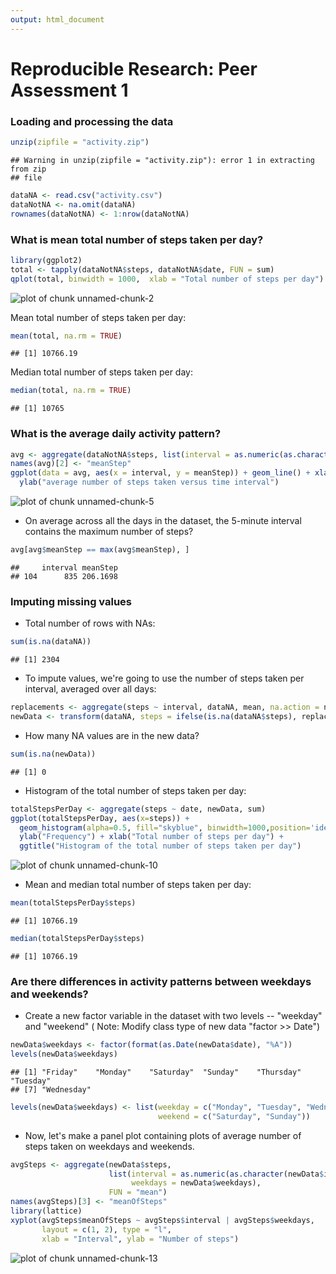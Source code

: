 ```yaml
---
output: html_document
---
```

Reproducible Research: Peer Assessment 1
==========================================

### Loading and processing the data

```r
unzip(zipfile = "activity.zip")
```

```
## Warning in unzip(zipfile = "activity.zip"): error 1 in extracting from zip
## file
```

```r
dataNA <- read.csv("activity.csv")
dataNotNA <- na.omit(dataNA)
rownames(dataNotNA) <- 1:nrow(dataNotNA)
```


### What is mean total number of steps taken per day?

```r
library(ggplot2)
total <- tapply(dataNotNA$steps, dataNotNA$date, FUN = sum)
qplot(total, binwidth = 1000,  xlab = "Total number of steps per day")
```

![plot of chunk unnamed-chunk-2](figure/unnamed-chunk-2-1.png) 

Mean total number of steps taken per day:

```r
mean(total, na.rm = TRUE)
```

```
## [1] 10766.19
```
Median total number of steps taken per day:

```r
median(total, na.rm = TRUE)
```

```
## [1] 10765
```

### What is the average daily activity pattern?


```r
avg <- aggregate(dataNotNA$steps, list(interval = as.numeric(as.character(dataNotNA$interval))), FUN = "mean")
names(avg)[2] <- "meanStep"
ggplot(data = avg, aes(x = interval, y = meanStep)) + geom_line() + xlab("5-minute interval") + 
  ylab("average number of steps taken versus time interval")
```

![plot of chunk unnamed-chunk-5](figure/unnamed-chunk-5-1.png) 

* On average across all the days in the dataset, the 5-minute interval contains the maximum number of steps?

```r
avg[avg$meanStep == max(avg$meanStep), ]
```

```
##     interval meanStep
## 104      835 206.1698
```

### Imputing missing values
* Total number of rows with NAs:

```r
sum(is.na(dataNA))
```

```
## [1] 2304
```
* To impute values, we're going to use the number of steps taken per interval, averaged over all days:

```r
replacements <- aggregate(steps ~ interval, dataNA, mean, na.action = na.omit)$steps
newData <- transform(dataNA, steps = ifelse(is.na(dataNA$steps), replacements, dataNA$steps))
```
* How many NA values are in the new data?

```r
sum(is.na(newData))
```

```
## [1] 0
```
* Histogram of the total number of steps taken per day:

```r
totalStepsPerDay <- aggregate(steps ~ date, newData, sum)
ggplot(totalStepsPerDay, aes(x=steps)) +
  geom_histogram(alpha=0.5, fill="skyblue", binwidth=1000,position='identity') +
  ylab("Frequency") + xlab("Total number of steps per day") +
  ggtitle("Histogram of the total number of steps taken per day")
```

![plot of chunk unnamed-chunk-10](figure/unnamed-chunk-10-1.png) 


* Mean and median total number of steps taken per day:

```r
mean(totalStepsPerDay$steps)
```

```
## [1] 10766.19
```

```r
median(totalStepsPerDay$steps)
```

```
## [1] 10766.19
```


### Are there differences in activity patterns between weekdays and weekends?

* Create a new factor variable in the dataset with two levels -- "weekday" and "weekend" ( Note: Modify class type of new data "factor >> Date")


```r
newData$weekdays <- factor(format(as.Date(newData$date), "%A"))
levels(newData$weekdays)
```

```
## [1] "Friday"    "Monday"    "Saturday"  "Sunday"    "Thursday"  "Tuesday"  
## [7] "Wednesday"
```

```r
levels(newData$weekdays) <- list(weekday = c("Monday", "Tuesday", "Wednesday", "Thursday", "Friday"),
                                 weekend = c("Saturday", "Sunday"))
```

* Now, let's make a panel plot containing plots of average number of steps taken on weekdays and weekends.


```r
avgSteps <- aggregate(newData$steps, 
                      list(interval = as.numeric(as.character(newData$interval)), 
                           weekdays = newData$weekdays),
                      FUN = "mean")
names(avgSteps)[3] <- "meanOfSteps"
library(lattice)
xyplot(avgSteps$meanOfSteps ~ avgSteps$interval | avgSteps$weekdays, 
       layout = c(1, 2), type = "l", 
       xlab = "Interval", ylab = "Number of steps")
```

![plot of chunk unnamed-chunk-13](figure/unnamed-chunk-13-1.png) 

